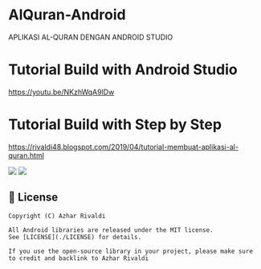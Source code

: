 # AlQuran-Android
APLIKASI AL-QURAN DENGAN ANDROID STUDIO

# Tutorial Build with Android Studio
https://youtu.be/NKzhWqA9lDw

# Tutorial Build with Step by Step
https://rivaldi48.blogspot.com/2019/04/tutorial-membuat-aplikasi-al-quran.html

<img src="https://1.bp.blogspot.com/-C_ePRhy5l-Y/XxfcDJ-a7PI/AAAAAAAAHdc/T-tH3K8NuuUW09Ti-Hwl8umXZFKElx5agCLcBGAsYHQ/s1600/HiShoot_20200722_131945.png" data-canonical-src="https://1.bp.blogspot.com/-C_ePRhy5l-Y/XxfcDJ-a7PI/AAAAAAAAHdc/T-tH3K8NuuUW09Ti-Hwl8umXZFKElx5agCLcBGAsYHQ/s1600/HiShoot_20200722_131945.png" style="max-width:100%;">

<img src="https://1.bp.blogspot.com/-h0Zx3gIvI3s/XxfcFj4lk7I/AAAAAAAAHdg/coTm9i9K5O8CkyoZAaIgGf8YYw7N2JqfACLcBGAsYHQ/s1600/HiShoot_20200722_132001.png" data-canonical-src="https://1.bp.blogspot.com/-h0Zx3gIvI3s/XxfcFj4lk7I/AAAAAAAAHdg/coTm9i9K5O8CkyoZAaIgGf8YYw7N2JqfACLcBGAsYHQ/s1600/HiShoot_20200722_132001.png" style="max-width:100%;">


## 📄 License

```
Copyright (C) Azhar Rivaldi

All Android libraries are released under the MIT license.
See [LICENSE](./LICENSE) for details.

If you use the open-source library in your project, please make sure to credit and backlink to Azhar Rivaldi
```
